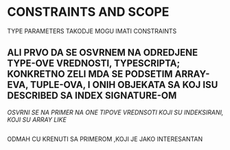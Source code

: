# CONSTRAINTS AND SCOPE

TYPE PARAMETERS TAKODJE MOGU IMATI CONSTRAINTS

## ALI PRVO DA SE OSVRNEM NA ODREDJENE TYPE-OVE VREDNOSTI, TYPESCRIPTA; KONKRETNO ZELI MDA SE PODSETIM ARRAY-EVA, TUPLE-OVA, I ONIH OBJEKATA SA KOJ ISU DESCRIBED SA INDEX SIGNATURE-OM

*OSVRNI SE NA PRIMER NA ONE TIPOVE VREDNSOTI KOJI SU INDEKSIRANI, KOJI SU ARRAY LIKE*

```typescript


```



ODMAH CU KRENUTI SA PRIMEROM ,KOJI JE JAKO INTERESANTAN

```typescript

```
